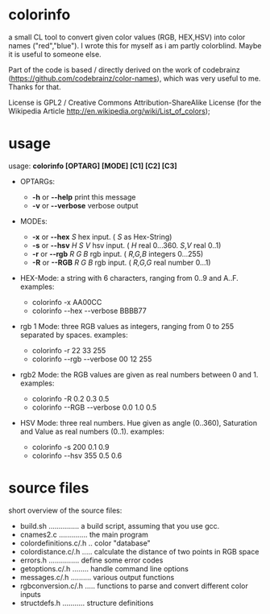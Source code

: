 colorinfo
=========

a small CL tool to convert given color values (RGB, HEX,HSV) into color names ("red","blue").
I wrote this for myself as i am partly colorblind. Maybe it is useful to someone else.

Part of the code is based / directly derived on the work of codebrainz (https://github.com/codebrainz/color-names),
which was very useful to me. Thanks for that.

License is GPL2 /  Creative Commons Attribution-ShareAlike License (for the Wikipedia Article http://en.wikipedia.org/wiki/List_of_colors);  

usage
=========
 usage: **colorinfo [OPTARG] [MODE] [C1] [C2] [C3]**
 
* OPTARGs:
   *  **-h** or   **--help**        print this message
   *  **-v** or   **--verbose**     verbose output

* MODEs:  
   *  **-x** or **--hex** *S*              hex input. ( *S* as Hex-String)
   *  **-s** or **--hsv** *H S V*          hsv input. ( *H* real 0...360. *S*,*V* real 0..1)
   *  **-r** or **--rgb** *R G B*          rgb input. ( *R,G,B* integers 0...255)
   *  **-R** or **--RGB** *R G B*          rgb input. ( *R,G,G* real number 0...1)


* HEX-Mode: a string with 6 characters, ranging from 0..9 and A..F.
  examples:
    * colorinfo -x AA00CC
    * colorinfo --hex --verbose BBBB77

* rgb 1 Mode: three RGB values as integers, ranging from 0 to 255 separated by spaces.
  examples:
    * colorinfo -r 22 33 255
    * colorinfo --rgb --verbose 00 12 255 

* rgb2 Mode: the RGB values are given as real numbers between 0 and 1.
  examples:
    * colorinfo -R 0.2 0.3 0.5
    * colorinfo --RGB --verbose 0.0 1.0 0.5

* HSV Mode: three real numbers. Hue given as angle (0..360), Saturation and Value as real numbers (0..1).
  examples:
    * colorinfo -s 200 0.1 0.9
    * colorinfo --hsv 355 0.5 0.6



source files
=========

short overview of the source files:

* build.sh ............... a build script, assuming that you use gcc.
* cnames2.c .............. the main program
* colordefinitions.c/.h .. color "database"
* colordistance.c/.h ..... calculate the distance of two points in RGB space
* errors.h ............... define some error codes
* getoptions.c/.h ........ handle command line options
* messages.c/.h .......... various output functions
* rgbconversion.c/.h ..... functions to parse and convert different color inputs
* structdefs.h ........... structure definitions

